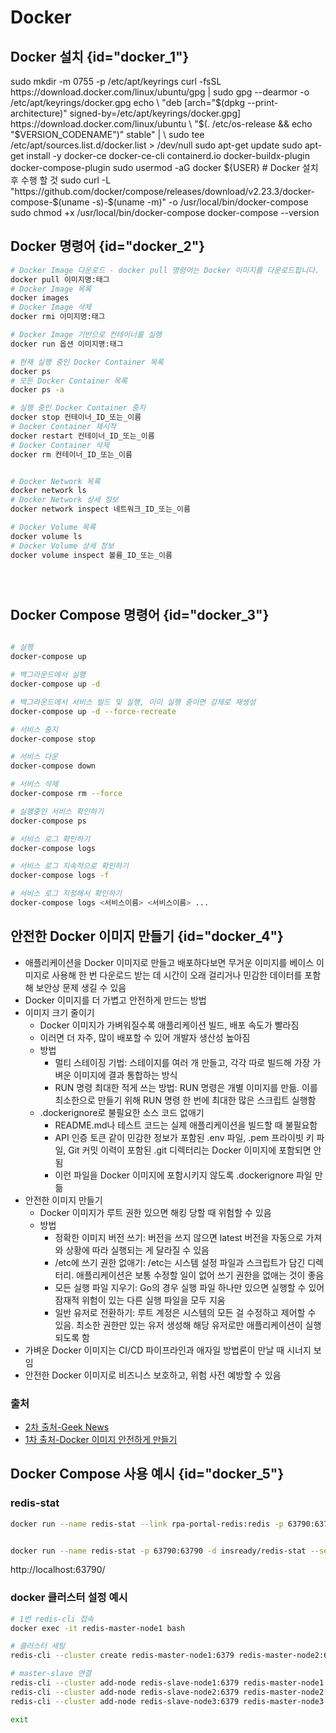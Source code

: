 # Docker
## Docker 설치 {id="docker_1"}
<tabs>
    <tab title="Docker">
        <code-block lang="bash">
            sudo mkdir -m 0755 -p /etc/apt/keyrings
            curl -fsSL https://download.docker.com/linux/ubuntu/gpg | sudo gpg --dearmor -o /etc/apt/keyrings/docker.gpg
            echo \
            "deb [arch="$(dpkg --print-architecture)" signed-by=/etc/apt/keyrings/docker.gpg] https://download.docker.com/linux/ubuntu \
            "$(. /etc/os-release && echo "$VERSION_CODENAME")" stable" | \
            sudo tee /etc/apt/sources.list.d/docker.list > /dev/null
            sudo apt-get update
            sudo apt-get install -y docker-ce docker-ce-cli containerd.io docker-buildx-plugin docker-compose-plugin
            sudo usermod -aG docker ${USER}
        </code-block>
    </tab>
    <tab title="Docker Compose">
        <code-block lang="bash">
            # Docker 설치 후 수행 할 것
            sudo curl -L "https://github.com/docker/compose/releases/download/v2.23.3/docker-compose-$(uname -s)-$(uname -m)" -o /usr/local/bin/docker-compose
            sudo chmod +x /usr/local/bin/docker-compose
            docker-compose --version
        </code-block>
    </tab>
</tabs>

## Docker 명령어 {id="docker_2"}
```bash
# Docker Image 다운로드 - docker pull 명령어는 Docker 이미지를 다운로드합니다.
docker pull 이미지명:태그
# Docker Image 목록
docker images
# Docker Image 삭제
docker rmi 이미지명:태그

# Docker Image 기반으로 컨테이너를 실행
docker run 옵션 이미지명:태그

# 현재 실행 중인 Docker Container 목록
docker ps
# 모든 Docker Container 목록
docker ps -a

# 실행 중인 Docker Container 중지
docker stop 컨테이너_ID_또는_이름
# Docker Container 재시작
docker restart 컨테이너_ID_또는_이름
# Docker Container 삭제
docker rm 컨테이너_ID_또는_이름


# Docker Network 목록
docker network ls
# Docker Network 상세 정보
docker network inspect 네트워크_ID_또는_이름

# Docker Volume 목록
docker volume ls
# Docker Volume 상세 정보
docker volume inspect 볼륨_ID_또는_이름





```
## Docker Compose 명령어 {id="docker_3"}
```bash

# 실행
docker-compose up

# 백그라운드에서 실행
docker-compose up -d

# 백그라운드에서 서비스 빌드 및 실행, 이미 실행 중이면 강제로 재생성
docker-compose up -d --force-recreate

# 서비스 중지
docker-compose stop

# 서비스 다운
docker-compose down

# 서비스 삭제
docker-compose rm --force

# 실행중인 서비스 확인하기
docker-compose ps

# 서비스 로그 확인하기
docker-compose logs

# 서비스 로그 지속적으로 확인하기
docker-compose logs -f

# 서비스 로그 지정해서 확인하기
docker-compose logs <서비스이름> <서비스이름> ...
```

## 안전한 Docker 이미지 만들기  {id="docker_4"}

- 애플리케이션을 Docker 이미지로 만들고 배포하다보면 무거운 이미지를 베이스 이미지로 사용해 한 번 다운로드 받는 데 시간이 오래 걸리거나 민감한 데이터를 포함해 보안상 문제 생길 수 있음
- Docker 이미지를 더 가볍고 안전하게 만드는 방법
- 이미지 크기 줄이기
    - Docker 이미지가 가벼워질수록 애플리케이션 빌드, 배포 속도가 빨라짐
    - 이러면 더 자주, 많이 배포할 수 있어 개발자 생산성 높아짐
    - 방법
        - 멀티 스테이징 기법: 스테이지를 여러 개 만들고, 각각 따로 빌드해 가장 가벼운 이미지에          결과 통합하는 방식
        - RUN 명령 최대한 적게 쓰는 방법: RUN 명령은 개별 이미지를 만듦. 이를 최소한으로            만들기 위해 RUN 명령 한 번에 최대한 많은 스크립트 실행함
    - .dockerignore로 불필요한 소스 코드 없애기
        - README.md나 테스트 코드는 실제 애플리케이션을 빌드할 때 불필요함
        - API 인증 토큰 같이 민감한 정보가 포함된 .env 파일, .pem 프라이빗 키 파일, Git 커밋 이력이 포함된 .git 디렉터리는 Docker 이미지에 포함되면 안됨
        - 이런 파일을 Docker 이미지에 포함시키지 않도록 .dockerignore 파일 만듦
- 안전한 이미지 만들기
    - Docker 이미지가 루트 권한 있으면 해킹 당할 때 위험할 수 있음
    - 방법
        - 정확한 이미지 버전 쓰기: 버전을 쓰지 않으면 latest 버전을 자동으로 가져와 상황에 따라 실행되는 게 달라질 수 있음
        - /etc에 쓰기 권한 없애기: /etc는 시스템 설정 파일과 스크립트가 담긴 디렉터리. 애플리케이션은 보통 수정할 일이 없어 쓰기 권한을 없애는 것이 좋음
        - 모든 실행 파일 지우기: Go의 경우 실행 파일 하나만 있으면 실행할 수 있어 잠재적 위험이 있는 다른 실행 파일을 모두 지움
        - 일반 유저로 전환하기: 루트 계정은 시스템의 모든 걸 수정하고 제어할 수 있음. 최소한 권한만 있는 유저 생성해 해당 유저로만 애플리케이션이 실행되도록 함
- 가벼운 Docker 이미지는 CI/CD 파이프라인과 애자일 방법론이 만날 때 시너지 보임
- 안전한 Docker 이미지로 비즈니스 보호하고, 위험 사전 예방할 수 있음
### 출처
- [2차 출처-Geek News](https://news.hada.io/topic?id=11613)
- [1차 출처-Docker 이미지 안전하게 만들기](https://insight.infograb.net/blog/2022/12/22/docker-security/)

## Docker Compose 사용 예시  {id="docker_5"}

### redis-stat
```bash
docker run --name redis-stat --link rpa-portal-redis:redis -p 63790:63790 -d insready/redis-stat --server redis -a redis


docker run --name redis-stat -p 63790:63790 -d insready/redis-stat --server 127.0.0.1:6300 127.0.0.1:6301 127.0.0.1:6302 127.0.0.1:6400 127.0.0.1:6401 127.0.0.1:6402
```
http://localhost:63790/


### docker 클러스터 설정 예시
```bash
# 1번 redis-cli 접속
docker exec -it redis-master-node1 bash

# 클러스터 세팅
redis-cli --cluster create redis-master-node1:6379 redis-master-node2:6379 redis-master-node3:6379

# master-slave 연결
redis-cli --cluster add-node redis-slave-node1:6379 redis-master-node1:6379 --cluster-slave
redis-cli --cluster add-node redis-slave-node2:6379 redis-master-node2:6379 --cluster-slave
redis-cli --cluster add-node redis-slave-node3:6379 redis-master-node3:6379 --cluster-slave

exit
```
